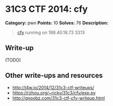 # 31C3 CTF 2014: cfy

**Category:** pwn
**Points:** 10
**Solves:** 76
**Description:**

> [cfy](cfy) running on 188.40.18.73 3313

## Write-up

(TODO)

## Other write-ups and resources

* <http://l4w.io/2014/12/31c3-ctf-writeups/>
* <https://rzhou.org/~ricky/31c3/cfy/exp.py>
* <http://gnoobz.com/31c3-ctf-cfy-writeup.html>
